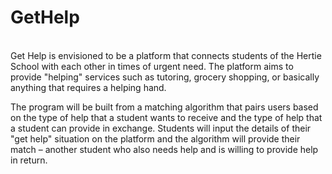 # GetHelp
<br>
Get Help is envisioned to be a platform that connects students of the Hertie School with each other in
times of urgent need. The platform aims to provide "helping" services such as tutoring, grocery shopping,
or basically anything that requires a helping hand.


The program will be built from a matching algorithm that pairs users based on the type of help that a student
wants to receive and the type of help that a student can provide in exchange. Students will input the details
of their "get help" situation on the platform and the algorithm will provide their match – another student who
also needs help and is willing to provide help in return.